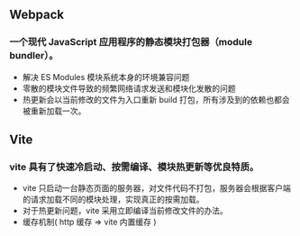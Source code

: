 ## Webpack
### 一个现代 JavaScript 应用程序的静态模块打包器（module bundler）。
- 解决 ES Modules 模块系统本身的环境兼容问题
- 零散的模块文件导致的频繁网络请求发送和模块化发散的问题
- 热更新会以当前修改的文件为入口重新 build 打包，所有涉及到的依赖也都会被重新加载一次。

## Vite
### vite 具有了快速冷启动、按需编译、模块热更新等优良特质。
- vite 只启动一台静态页面的服务器，对文件代码不打包，服务器会根据客户端的请求加载不同的模块处理，实现真正的按需加载。
- 对于热更新问题，vite 采用立即编译当前修改文件的办法。
- 缓存机制( http 缓存 => vite 内置缓存 )